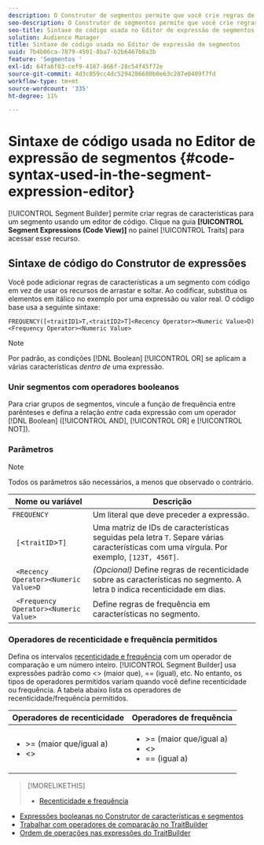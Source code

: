```yaml
---
description: O Construtor de segmentos permite que você crie regras de características para um segmento usando um editor de código. Clique na guia Expressões de segmentos (Visualização de código) no painel Características para acessar esse recurso.
seo-description: O Construtor de segmentos permite que você crie regras de características para um segmento usando um editor de código. Clique na guia Expressões de segmentos (Visualização de código) no painel Características para acessar esse recurso.
seo-title: Sintaxe de código usada no Editor de expressão de segmentos
solution: Audience Manager
title: Sintaxe de código usada no Editor de expressão de segmentos
uuid: 7b4b06ca-7879-4501-8ba7-b2b6467b8a3b
feature: 'Segmentos '
exl-id: 64fa6f03-cef9-4187-866f-28c54f45f72e
source-git-commit: 4d3c859cc4dc5294286680b0e63c287e0409f7fd
workflow-type: tm+mt
source-wordcount: '335'
ht-degree: 11%

---
```


# Sintaxe de código usada no Editor de expressão de segmentos {#code-syntax-used-in-the-segment-expression-editor}

[!UICONTROL Segment Builder] permite criar regras de características para um segmento usando um editor de código. Clique na guia **[!UICONTROL Segment Expressions (Code View)]** no painel [!UICONTROL Traits] para acessar esse recurso.

## Sintaxe de código do Construtor de expressões

Você pode adicionar regras de características a um segmento com código em vez de usar os recursos de arrastar e soltar. Ao codificar, substitua os elementos em itálico no exemplo por uma expressão ou valor real. O código base usa a seguinte sintaxe:

```
FREQUENCY([<traitID1>T,<traitID2>T]<Recency Operator><Numeric Value>D)
<Frequency Operator><Numeric Value>
```

>[!NOTE]
>
>Por padrão, as condições [!DNL Boolean] [!UICONTROL OR] se aplicam a várias características *dentro de* uma expressão.

### Unir segmentos com operadores booleanos

Para criar grupos de segmentos, vincule a função de frequência entre parênteses e defina a relação *entre* cada expressão com um operador [!DNL Boolean] ([!UICONTROL AND], [!UICONTROL OR] e [!UICONTROL NOT]).

### Parâmetros

>[!NOTE]
>
>Todos os parâmetros são necessários, a menos que observado o contrário.

| Nome ou variável | Descrição |
|---|---|
| `FREQUENCY` | Um literal que deve preceder a expressão. |
| ` [`&lt;`traitID`>`T]` | Uma matriz de IDs de características seguidas pela letra `T`. Separe várias características com uma vírgula. Por exemplo, `[123T, 456T]`. |
| ` <Recency Operator><Numeric Value>D` | *(Opcional)* Define regras de recenticidade sobre as características no segmento. A letra `D` indica recenticidade em dias. |
| ` <Frequency Operator><Numeric Value>` | Define regras de frequência em características no segmento. |

### Operadores de recenticidade e frequência permitidos

Defina os intervalos [recenticidade e frequência](../../features/segments/recency-and-frequency.md) com um operador de comparação e um número inteiro. [!UICONTROL Segment Builder] usa expressões padrão como  &lt;> (maior que), == (igual), etc. No entanto, os tipos de operadores permitidos variam quando você define recenticidade ou frequência. A tabela abaixo lista os operadores de recenticidade/frequência permitidos.

<table id="table_2F92617CB472442BA5639E24DB4E43D3"> 
 <thead> 
  <tr> 
   <th colname="col1" class="entry"> Operadores de recenticidade </th> 
   <th colname="col2" class="entry"> Operadores de frequência </th> 
  </tr> 
 </thead>
 <tbody> 
  <tr> 
   <td colname="col1"> 
    <ul id="ul_66D11A34097648A997BA5C6CCC38503A"> 
     <li id="li_EA0B607E58834E62B427C0B7626C2BD1">&gt;= (maior que/igual a) </li> 
     <li id="li_CFE3D2DBEF424093A0497A70324D5B31">&lt;&gt; </li> 
    </ul> </td> 
   <td colname="col2"> 
    <ul id="ul_A5A38BCD71B844F0B5FB28256069F87E"> 
     <li id="li_EA17C353214E4C2EA2B70169C94A2E53">&gt;= (maior que/igual a) </li> 
     <li id="li_87CE5CCC6B44446BB2FD0AAD47712368">&lt;&gt; </li> 
     <li id="li_7E922AEF3A524E78A18A9F6ECBF7460B">== (igual a) </li> 
    </ul> </td> 
  </tr> 
 </tbody> 
</table>

>[!MORELIKETHIS]
>
>* [Recenticidade e frequência](../../features/segments/recency-and-frequency.md)
* [Expressões booleanas no Construtor de características e segmentos](../../reference/boolean-expressions-tsb.md)
* [Trabalhar com operadores de comparação no TraitBuilder](../../features/traits/trait-comparison-operators.md)
* [Ordem de operações nas expressões do TraitBuilder](../../features/traits/trait-operator-precedence.md)

